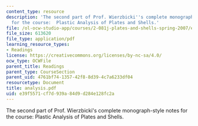 ```yaml
---
content_type: resource
description: 'The second part of Prof. Wierzbicki''s complete monograph-style notes
  for the course:  Plastic Analysis of Plates and Shells.'
file: /ol-ocw-studio-app/courses/2-081j-plates-and-shells-spring-2007/e39f5571cf7d939a84d9d284e128fc2a_analysis.pdf
file_size: 613620
file_type: application/pdf
learning_resource_types:
- Readings
license: https://creativecommons.org/licenses/by-nc-sa/4.0/
ocw_type: OCWFile
parent_title: Readings
parent_type: CourseSection
parent_uid: 4761bf74-1357-42f8-8d39-4c7a6233df04
resourcetype: Document
title: analysis.pdf
uid: e39f5571-cf7d-939a-84d9-d284e128fc2a
---
```

The second part of Prof. Wierzbicki's complete monograph-style notes for the course:  Plastic Analysis of Plates and Shells.